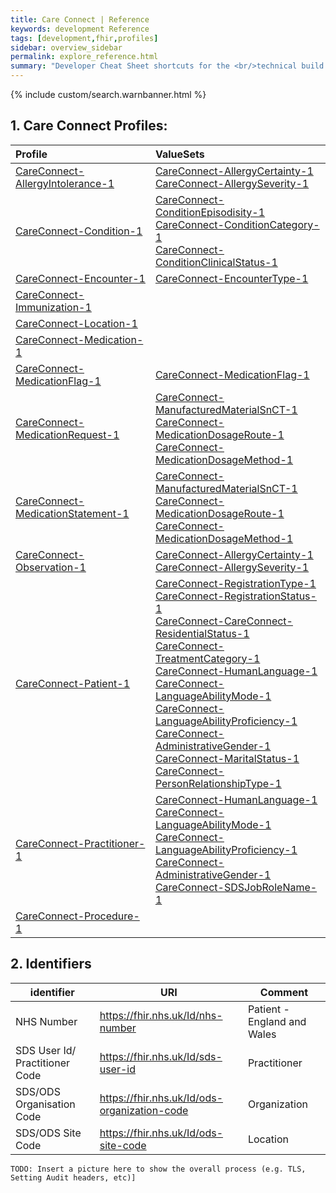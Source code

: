 ```yaml
---
title: Care Connect | Reference
keywords: development Reference
tags: [development,fhir,profiles]
sidebar: overview_sidebar
permalink: explore_reference.html
summary: "Developer Cheat Sheet shortcuts for the <br/>technical build of Care Connect API."
---
```


{% include custom/search.warnbanner.html %}

## 1. Care Connect Profiles: ##

| Profile | ValueSets |
| :--------- |:-------- |
| [CareConnect-AllergyIntolerance-1](STU3/constraints/CareConnect-AllergyIntolerance-1.xml) | [CareConnect-AllergyCertainty-1](STU3/valuesets/ValueSet-CareConnect-AllergyCertainty-1.xml) <br /> [CareConnect-AllergySeverity-1](STU3/valuesets/ValueSet-CareConnect-AllergySeverity-1.xml) |
| [CareConnect-Condition-1](STU3/constraints/CareConnect-Condition-1.xml) | [CareConnect-ConditionEpisodisity-1](STU3/valuesets/ValueSet-CareConnect-ConditionEpisodisity-1.xml) <br /> [CareConnect-ConditionCategory-1](STU3/valuesets/ValueSet-CareConnect-ConditionCategory-1.xml) <br /> [CareConnect-ConditionClinicalStatus-1](STU3/valuesets/ValueSet-CareConnect-ConditionClinicalStatus-1.xml) |
| [CareConnect-Encounter-1](STU3/constraints/CareConnect-Encounter-1.xml) | [CareConnect-EncounterType-1](STU3/valuesets/ValueSet-CareConnect-EncounterType-1.xml) |
| [CareConnect-Immunization-1](STU3/constraints/CareConnect-Immunization-1.xml) | |
| [CareConnect-Location-1](STU3/constraints/CareConnect-Location-1.xml) | |
| [CareConnect-Medication-1](STU3/constraints/CareConnect-Medication-1.xml) | |
| [CareConnect-MedicationFlag-1](STU3/constraints/CareConnect-MedicationFlag-1.xml) | [CareConnect-MedicationFlag-1](STU3/valuesets/ValueSet-CareConnect-MedicationFlag-1) |
| [CareConnect-MedicationRequest-1](STU3/constraints/CareConnect-MedicationRequest-1.xml) | [CareConnect-ManufacturedMaterialSnCT-1](STU3/valuesets/ValueSet-CareConnect-ManufacturedMaterialSnCT-1.xml) <br /> [CareConnect-MedicationDosageRoute-1](STU3/valuesets/ValueSet-CareConnect-MedicationDosageRoute-1.xml) <br /> [CareConnect-MedicationDosageMethod-1](STU3/valuesets/ValueSet-CareConnect-MedicationDosageMethod-1.xml) |
| [CareConnect-MedicationStatement-1](STU3/constraints/CareConnect-MedicationStatement-1.xml) | [CareConnect-ManufacturedMaterialSnCT-1](STU3/valuesets/ValueSet-CareConnect-ManufacturedMaterialSnCT-1.xml) <br /> [CareConnect-MedicationDosageRoute-1](STU3/valuesets/ValueSet-CareConnect-MedicationDosageRoute-1.xml) <br /> [CareConnect-MedicationDosageMethod-1](STU3/valuesets/ValueSet-CareConnect-MedicationDosageMethod-1.xml)  |
| [CareConnect-Observation-1](STU3/constraints/CareConnect-Observation-1.xml) | [CareConnect-AllergyCertainty-1](STU3/valuesets/ValueSet-CareConnect-AllergyCertainty-1.xml) <br /> [CareConnect-AllergySeverity-1](STU3/valuesets/ValueSet-CareConnect-AllergySeverity-1.xml) |
| [CareConnect-Patient-1](STU3/constraints/CareConnect-Patient-1.xml) | [CareConnect-RegistrationType-1](STU3/valuesets/ValueSet-CareConnect-RegistrationType-1.xml) <br /> [CareConnect-RegistrationStatus-1](STU3/valuesets/ValueSet-CareConnect-RegistrationStatus-1.xml) <br /> [CareConnect-CareConnect-ResidentialStatus-1](STU3/valuesets/ValueSet-CareConnect-ResidentialStatus-1.xml) <br /> [CareConnect-TreatmentCategory-1](STU3/valuesets/ValueSet-CareConnect-TreatmentCategory-1.xml) <br /> [CareConnect-HumanLanguage-1](STU3/valuesets/ValueSet-CareConnect-HumanLanguage-1.xml) <br /> [CareConnect-LanguageAbilityMode-1](STU3/valuesets/ValueSet-CareConnect-LanguageAbilityMode-1.xml) <br /> [CareConnect-LanguageAbilityProficiency-1](STU3/valuesets/ValueSet-CareConnect-LanguageAbilityProficiency-1.xml) <br /> [CareConnect-AdministrativeGender-1](STU3/valuesets/ValueSet-CareConnect-AdministrativeGender-1.xml) <br /> [CareConnect-MaritalStatus-1](STU3/valuesets/ValueSet-CareConnect-MaritalStatus-1.xml) <br />[CareConnect-PersonRelationshipType-1](STU3/valuesets/ValueSet-CareConnect-PersonRelationshipType-1.xml) <br /> |
| [CareConnect-Practitioner-1](STU3/constraints/CareConnect-Practitioner-1.xml) | [CareConnect-HumanLanguage-1](STU3/valuesets/ValueSet-CareConnect-HumanLanguage-1.xml) <br /> [CareConnect-LanguageAbilityMode-1](STU3/valuesets/ValueSet-CareConnect-LanguageAbilityMode-1.xml) <br /> [CareConnect-LanguageAbilityProficiency-1](STU3/valuesets/ValueSet-CareConnect-LanguageAbilityProficiency-1.xml) <br /> [CareConnect-AdministrativeGender-1](STU3/valuesets/ValueSet-CareConnect-AdministrativeGender-1.xml) <br /> [CareConnect-SDSJobRoleName-1](STU3/valuesets/ValueSet-CareConnect-SDSJobRoleName-1.xml) |
| [CareConnect-Procedure-1](STU3/constraints/CareConnect-Procedure-1.xml) | |


## 2. Identifiers ##

| identifier | URI | Comment |
|--------------------------------------------|----------|----|
| NHS Number | https://fhir.nhs.uk/Id/nhs-number | Patient - England and Wales |
| SDS User Id/ Practitioner Code | https://fhir.nhs.uk/Id/sds-user-id | Practitioner |
| SDS/ODS Organisation Code | https://fhir.nhs.uk/Id/ods-organization-code | Organization |
| SDS/ODS Site Code | https://fhir.nhs.uk/Id/ods-site-code | Location |

```
TODO: Insert a picture here to show the overall process (e.g. TLS, Setting Audit headers, etc)]
```
